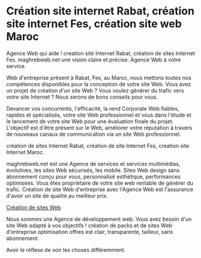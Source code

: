 <H1>Création site internet Rabat, création site internet Fes,
création site web Maroc</H1>
Agence Web qui aide ! creation site Internet Rabat, création de sites Internet Fes.
maghrebweb.net une vision claire et précise. Agence Web à votre service.

Web d'entreprise présent à Rabat, Fes, au Maroc, nous mettons toutes nos compétences disponibles pour la conception de votre site Web.
Vous avez un projet de création d'un site Web ?
Vous voulez générer du trafic vers votre site Internet ? Nous serons de bons conseils pour vous.

Devancer vos concurrents, l'efficacité, la rend Corporate Web fiables, rapides et spécialisés, votre site Web professionnel et vous dans l'étude et le lancement de votre site Web pour une évaluation finale du projet.
L'objectif est d'être présent sur le Web, améliorer votre réputation à travers de nouveaux canaux de communication via un site Web professionnel.

création de sites Internet Rabat, création de site Internet Fes, creation site Internet Maroc.

maghrebweb.net est une Agence de services et services multimédias, évolutives, les sites Web sécurisés, les mobile.
Sites Web design sans abonnement conçu pour vous, personnalisé esthétique, performances optimisées.
Vous êtes propriètaire de votre site web rentable de générer du trafic. Création de site Web d'entreprise avec l'Agence Web est l'assurance d'avoir un site de qualité au meilleur prix.

<a href="http://www.maghrebweb.net">Création de sites Web</a>

Nous sommes une Agence de développement web. Vous avez besoin d'un site Web adapté à vos objectifs ! création de packs et de sites Web d'entreprise optimisation offres est clair, transparente, tailleur, sans abonnement.

Avoir le réflexe de voir les choses différemment.
